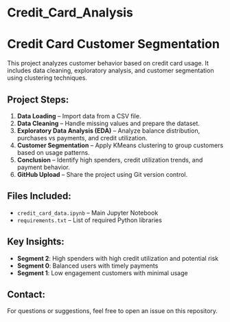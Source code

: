 # Credit_Card_Analysis
# Credit Card Customer Segmentation

This project analyzes customer behavior based on credit card usage. It includes data cleaning, exploratory analysis, and customer segmentation using clustering techniques.

##  Project Steps:
1. **Data Loading** – Import data from a CSV file.
2. **Data Cleaning** – Handle missing values and prepare the dataset.
3. **Exploratory Data Analysis (EDA)** – Analyze balance distribution, purchases vs payments, and credit utilization.
4. **Customer Segmentation** – Apply KMeans clustering to group customers based on usage patterns.
5. **Conclusion** – Identify high spenders, credit utilization trends, and payment behavior.
6. **GitHub Upload** – Share the project using Git version control.

##  Files Included:
- `credit_card_data.ipynb` – Main Jupyter Notebook
- `requirements.txt` – List of required Python libraries

##  Key Insights:
- **Segment 2**: High spenders with high credit utilization and potential risk
- **Segment 0**: Balanced users with timely payments
- **Segment 1**: Low engagement customers with minimal usage

##  Contact:
For questions or suggestions, feel free to open an issue on this repository.
